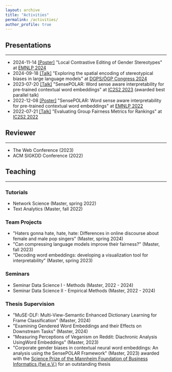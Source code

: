 ```yaml
---
layout: archive
title: "Activities"
permalink: /activities/
author_profile: true
---
```


## Presentations
----------------

* 2024-11-14 [[Poster]](https://marlenelutz.github.io/files/EMNLP_2024_poster.pdf) "Local Contrastive Editing of Gender Stereotypes" at [EMNLP 2024](https://2024.emnlp.org/)
* 2024-09-18 [[Talk]](https://marlenelutz.github.io/files/Spatial_encoding_of_stereotypes.pdf) "Exploring the spatial encoding of stereotypical biases in large language models" at [DGPS/ÖGP Congress 2024](https://dgps2024.univie.ac.at/home-news/)
* 2023-07-20 [[Talk]](https://marlenelutz.github.io/files/5B_345.pdf) "SensePOLAR: Word sense aware interpretability for pre-trained contextual word embeddings" at [IC2S2 2023](https://ic2s2-2023.org/) (awarded best parallel talk)
* 2022-12-08 [[Poster]](https://marlenelutz.github.io/files/SensePOLAR_poster_EMNLP.pdf) "SensePOLAR: Word sense aware interpretability for pre-trained contextual word embeddings" at [EMNLP 2022](https://2022.emnlp.org/)
* 2022-07-21 [[Talk]](https://marlenelutz.github.io/files/Evaluating_fair_ranking_metrics.pdf) "Evaluating Group Fairness Metrics for Rankings" at [IC2S2 2022](https://boothuchicagocaai.wixsite.com/website-2/)

## Reviewer
-----------

* The Web Conference (2023)
* ACM SIGKDD Conference (2022)

## Teaching
-----------

### Tutorials
* Network Science (Master, spring 2022)
* Text Analytics (Master, fall 2022)

### Team Projects
* "Haters gonna hate, hate, hate: Differences in online discourse about female and male pop singers" (Master, spring 2024)
* "Can compressing language models improve their fairness?" (Master, fall 2023)
* "Decoding word embeddings: developing a visualization tool for interpretability" (Master, spring 2023)

### Seminars
* Seminar Data Science I - Methods (Master, 2022 - 2024)
* Seminar Data Science II - Empirical Methods (Master, 2022 - 2024)

### Thesis Supervision
* "MuSE-DLF: Multi-View-Semantic Enhanced Dictionary Learning for Frame Classification" (Master, 2024)
* "Examining Gendered Word Embeddings and their Effects on Downstream Tasks" (Master, 2024)
* "Measuring Perceptions of Veganism on Reddit: Diachronic Analysis UsingWord Embeddings" (Master, 2023)
* "Corporate gender biases in contextual neural word embeddings: An analysis using the SensePOLAR Framework" (Master, 2023) awarded with the [Science Prize of the Mannheim Foundation of Business Informatics (fwi e.V.)](https://www.fwi-ev.de/news/) for an outstanding thesis

